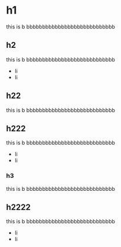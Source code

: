# h1

this is b bbbbbbbbbbbbbbbbbbbbbbbbbbbb

## h2

this is b bbbbbbbbbbbbbbbbbbbbbbbbbbbb

+ li
+ li

## h22

this is b bbbbbbbbbbbbbbbbbbbbbbbbbbbb

## h222

this is b bbbbbbbbbbbbbbbbbbbbbbbbbbbb

+ li
+ li

### h3

this is b bbbbbbbbbbbbbbbbbbbbbbbbbbbb

## h2222

this is b bbbbbbbbbbbbbbbbbbbbbbbbbbbb

+ li
+ li
